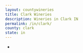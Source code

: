 ```yaml
---
layout: countywineries
title: Clark Wineries
description: Wineries in Clark IN
permalink: /in/clark/
county: clark
state: in
---
```

-
